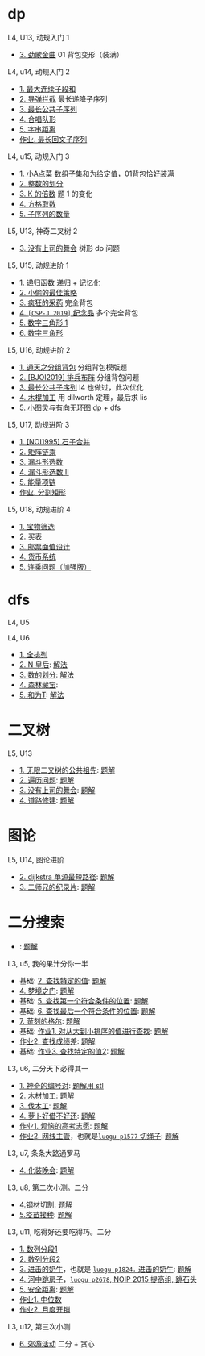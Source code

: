 

# dp

L4, U13, 动规入门 1
* [3. 劲歌金曲](../dp/背包-1-01背包问题-装满-劲歌金曲.md) 01 背包变形（装满）

L4, u14, 动规入门 2
* [1. 最大连续子段和](../dp/dp-01-最大连续子段和-L4-u14-ex1-leet-53-多种方法.md)
* [2. 导弹拦截](../dp/dp-03-lis-最长递增子序列-01-综述.md) 最长递降子序列
* [3. 最长公共子序列](../dp/dp-02-lcs-01-最长公共子序列-综述.md)
* [4. 合唱队形](../dp/dp-03-lis-最长递增子序列-03-合唱队形-l4-u14-ex4.md)
* [5. 字串距离]()
* [作业. 最长回文子序列](../dp/dp-05-最长回文子序列-L4-u14-hw1.md)

L4, u15, 动规入门 3
* [1. 小A点菜](../dp/dp-11-子集和-某给定值-01背包装满-l4-u15-ex1.md) 数组子集和为给定值，01背包恰好装满
* [2. 整数的划分](../dp/dp-12-整数N划分成K个数之和-l4-u15-ex2.md)
* [3. K 的倍数](../dp/dp-11-子集和-某给定值的倍数-l4-u15-ex3.md) 题 1 的变化
* [4. 方格取数](../dp/dp-双人方格取数-l4-u15-ex4.md)
* [5. 子序列的数量]()

L5, U13, 神奇二叉树 2
* [3. 没有上司的舞会](../dp/luogu-p1352-没有上司的舞会.md) 树形 dp 问题

L5, U15, 动规进阶 1
* [1. 递归函数]() 递归 + 记忆化
* [2. 小偷的最佳策略](../dp/背包-1-01背包-小偷的最佳策略-l5-u15-ex2.md)
* [3. 疯狂的采药](../dp/背包-3-完全背包-疯狂采药-l5-u15-ex3.md) 完全背包
* [4. `[CSP-J 2019]` 纪念品](../dp/背包-3-完全背包-纪念品-l5-u15-ex4-cspj2019.md) 多个完全背包
* [5. 数字三角形 1]()
* [6. 数字三角形]()

L5, U16, 动规进阶 2
- [1. 通天之分组背包](../dp/背包-4-分组背包-综述.md) 分组背包模版题
- [2. [BJOI2019] 排兵布阵](../dp/背包-4-分组背包-排兵布阵-l5-u16-ex2.md) 分组背包问题
- [3. 最长公共子序列](../dp/dp-02-lcs-01-最长公共子序列-综述.md) l4 也做过，此次优化
- [4. 木棍加工](../dp/dp-03-lis-最长递增子序列-02-dilworth-木棍加工-l5-u16-ex4.md) 用 dilworth 定理，最后求 lis
- [5. 小图灵与有向无环图](../dp/dp-有向无环图路径点权和最大-l5-u16-ex5.md) dp + dfs

L5, U17, 动规进阶 3
- [1. [NOI1995] 石子合并](../dp/dp-区间-石子合并-l5-u17-ex1.md)
- [2. 矩阵链乘](../dp/dp-区间-矩阵链乘-l5-u17-ex2.md)
- [3. 漏斗形选数](../dp/dp-漏斗型选数-l5-u17-ex3-ex4.md)
- [4. 漏斗形选数 II](../dp/dp-漏斗型选数-l5-u17-ex3-ex4.md)
- [5. 能量项链](../dp/dp-能量项链-l5-u17-ex5.md)
- [作业. 分割矩形](../dp/dp-分割矩形-l5-u17-hw1.md)

L5, U18, 动规进阶 4
- [1. 宝物筛选](../dp/dp-宝物筛选-l5-u18-ex1.md)
- [2. 买表](../dp/dp-买表-l5-u18-ex2.md)
- [3. 邮票面值设计]()
- [4. 货币系统](../dp/dp-货币系统-l5-u18-ex4-luogu-p5020.md)
- [5. 连乘问题（加强版）](../dp/dp-连乘问题加强版-l5-u18-ex5.md)

# dfs

L4, U5


L4, U6
* [1. 全排列](https://oj.youdao.com/course/13/74/1#/1/9415)
* [2. N 皇后](https://oj.youdao.com/course/13/74/1#/1/9416): [解法](../backtrack/queens.md)
* [3. 数的划分](https://oj.youdao.com/course/13/74/1#/1/9417): [解法](../backtrack/数的划分.md)
* [4. 森林藏宝](https://oj.youdao.com/course/13/74/2#/1/9418): 
* [5. 和为T](https://oj.youdao.com/course/13/74/2#/1/9447): [解法](../backtrack/和为T.md)

# 二叉树

L5, U13
* [1. 无限二叉树的公共祖先](https://oj.youdao.com/course/37/282/1#/1/14225): [题解](../tree/无限二叉树的公共祖先.md)
* [2. 遍历问题](https://oj.youdao.com/course/37/282/1#/1/14226): [题解](../tree/由前序后序求中序可能数量.md)
* [3. 没有上司的舞会](https://oj.youdao.com/course/37/282/1#/1/14227): [题解](../dp/luogu-p1352-没有上司的舞会.md)
* [4. 道路修建](https://oj.youdao.com/course/37/282/1#/1/14228): [题解](../backtrack/道路修建-noi2011.md)

# 图论

L5, U14, 图论进阶
* [2. dijkstra 单源最短路径](https://oj.youdao.com/course/37/283/1#/1/14427): [题解](../graph/Dijkstra最短路算法.md)
* [3. 二师兄的纪录片](https://oj.youdao.com/course/37/283/1#/1/14230): [题解](../graph/二师兄的纪录片-dijkstra.md)


# 二分搜索

- [](): [题解](../binary-search/)

L3, u5, 我的果汁分你一半
- 基础: [2. 查找特定的值](https://oj.youdao.com/course/12/53/1#/1/8245): [题解](../binary-search/)
- [4. 梦境之门](https://oj.youdao.com/course/12/53/1#/1/8246): [题解](../binary-search/)
- 基础: [5. 查找第一个符合条件的位置](https://oj.youdao.com/course/12/53/1#/1/8247): [题解](../binary-search/)
- 基础: [6. 查找最后一个符合条件的位置](https://oj.youdao.com/course/12/53/1#/1/8248): [题解](../binary-search/)
- [7. 苛刻的格尔](https://oj.youdao.com/course/12/53/1#/1/8249): [题解](../binary-search/)
- 基础: [作业1. 对从大到小排序的值进行查找](https://oj.youdao.com/course/12/53/2#/1/8250): [题解](../binary-search/)
- [作业2. 查找成绩差](https://oj.youdao.com/course/12/53/2#/1/8251): [题解](../binary-search/)
- 基础: [作业3. 查找特定的值2](https://oj.youdao.com/course/12/53/2#/1/8252): [题解](../binary-search/)

L3, u6, 二分天下必得其一

- [1. 神奇的编号对](https://oj.youdao.com/course/12/54/1#/1/8253): [题解用 stl](../binary-search/code/index-pairs-l3-u6-ex1.cpp)
- [2. 木材加工](https://oj.youdao.com/course/12/54/1#/1/8254): [题解](../binary-search/二分搜索最佳例题-L3-06-木材加工.md)
- [3. 伐木工](https://oj.youdao.com/course/12/54/1#/1/8255): [题解](../binary-search/)
- [4. 萝卜好借不好还](https://oj.youdao.com/course/12/54/1#/1/8256): [题解](../binary-search/)
- [作业1. 烦恼的高考志愿](https://oj.youdao.com/course/12/54/2#/1/8258): [题解](../binary-search/luogu-p1678-高考志愿.md)
- [作业2. 网线主管](https://oj.youdao.com/course/12/54/2#/1/8259)，也就是[`luogu p1577` 切绳子](https://www.luogu.com.cn/problem/P1577): [题解](../binary-search/)

L3, u7, 条条大路通罗马

- [4. 化装晚会](https://oj.youdao.com/course/12/55/1#/1/8263): [题解](../binary-search/)

L3, u8, 第二次小测。二分

- [4.钢材切割](https://oj.youdao.com/course/12/56/1#/1/8267): [题解](../binary-search/)
- [5.疫苗接种](https://oj.youdao.com/course/12/56/1#/1/8268): [题解](../binary-search/)

L3, u11, 吃得好还要吃得巧。二分
- [1. 数列分段1](https://oj.youdao.com/course/12/59/1#/1/8192)
- [2. 数列分段2](https://oj.youdao.com/course/12/59/1#/1/8193)
- [3. 进击的奶牛](https://oj.youdao.com/course/12/59/1#/1/8194)，也就是 [`luogu p1824.` 进击的奶牛](https://www.luogu.com.cn/problem/P1824): [题解](../binary-search/code/cows-max-safe-interval-luogu-p1824.cpp)
- [4. 河中跳房子](https://oj.youdao.com/course/12/59/1#/1/8195)，[`luogu p2678`, NOIP 2015 提高组, 跳石头](https://www.luogu.com.cn/problem/P2678)
- [5. 安全距离](https://oj.youdao.com/course/12/59/1#/1/8196): [题解](../binary-search/二分搜索-luogu-p6281-社交距离.md)
- [作业1. 中位数](https://oj.youdao.com/course/12/59/2#/1/8197)
- [作业2. 月度开销](https://oj.youdao.com/course/12/59/2#/1/8198)

L3, u12, 第三次小测
- [6. 郊游活动](https://oj.youdao.com/course/12/60/1#/1/8201) 二分 + 贪心
